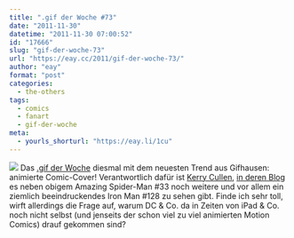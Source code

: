 ```yaml
---
title: ".gif der Woche #73"
date: "2011-11-30"
datetime: "2011-11-30 07:00:52"
id: "17666"
slug: "gif-der-woche-73"
url: "https://eay.cc/2011/gif-der-woche-73/"
author: "eay"
format: "post"
categories:
  - the-others
tags:
  - comics
  - fanart
  - gif-der-woche
meta:
  - yourls_shorturl: "https://eay.li/1cu"
---
```


![](https://eay.cc/uploads/2011/comiccovergif.gif) Das [.gif der Woche](//eay.cc/tag/gif-der-woche/) diesmal mit dem neuesten Trend aus Gifhausen: animierte Comic-Cover! Verantwortlich dafür ist [Kerry Cullen](http://www.haloandsprocket.com/), [in deren Blog](http://kerrycallen.blogspot.com/2011/10/animated-comic-covers.html) es neben obigem Amazing Spider-Man #33 noch weitere und vor allem ein ziemlich beeindruckendes Iron Man #128 zu sehen gibt. Finde ich sehr toll, wirft allerdings die Frage auf, warum DC & Co. da in Zeiten von iPad & Co. noch nicht selbst (und jenseits der schon viel zu viel animierten Motion Comics) drauf gekommen sind?
